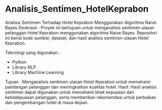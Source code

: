 # Analisis_Sentimen_HotelKeprabon
Analisis Sentimen Terhadap Hotel Keprabon Menggunakan Algoritma Naive Bayes
Deskripsi : Proyek ini bertujuan untuk menganalisis sentimen ulasan pelanggan Hotel Keprabon menggunakan algoritma Naive Bayes. Repositori ini berisi kode sumber, dataset, dan hasil analisis sentimen ulasan Hotel Keprabon.

Teknologi yang digunakan :
- Python
- Library NLP
- Library Machine Learning

Tujuan : Menganalisis sentimen ulasan Hotel Keprabon untuk memahami pandangan pelanggan dan meningkatkan kualitas hotel.
Hasil: Hasil analisis sentimen dapat digunakan untuk memahami letak kepuasan dan ketidakpuasan pelanggan, serta memberikan rekomendasi untuk perbaikan dan pengembangan hotel di masa depan.
